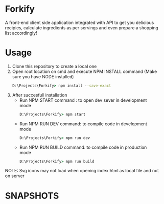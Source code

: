 # Forkify

A front-end client side application integrated with API to get you delicious recipies, calculate ingredients as per servings and even prepare a shopping list accordingly!

# Usage

1) Clone this repository to create a local one
2) Open root location on cmd and execute NPM INSTALL command (Make sure you have NODE installed)
   ```cmd
   D:\Projects\Forkify> npm install --save-exact
   ```
3) After succesfull installation 
   * Run NPM START command : to open dev sever in development mode
     ```cmd
     D:\Projects\Forkify> npm start
     ```
   * Run NPM RUN DEV command: to compile code in development mode
     ```cmd
     D:\Projects\Forkify> npm run dev
     ```
   * Run NPM RUN BUILD command: to compile code in production mode
     ```cmd
     D:\Projects\Forkify> npm run build
     ```
  NOTE: Svg icons may not load when opening index.html as local file and not on server
  
  # SNAPSHOTS
  


